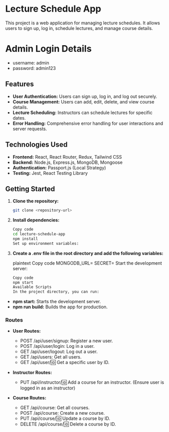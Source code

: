 # Lecture Schedule App

This project is a web application for managing lecture schedules. It allows users to sign up, log in, schedule lectures, and manage course details.

# Admin Login Details
- username: admin
- password: admin123

## Features

- **User Authentication:** Users can sign up, log in, and log out securely.
- **Course Management:** Users can add, edit, delete, and view course details.
- **Lecture Scheduling:** Instructors can schedule lectures for specific dates.
- **Error Handling:** Comprehensive error handling for user interactions and server requests.

## Technologies Used

- **Frontend:** React, React Router, Redux, Tailwind CSS
- **Backend:** Node.js, Express.js, MongoDB, Mongoose
- **Authentication:** Passport.js (Local Strategy)
- **Testing:** Jest, React Testing Library

## Getting Started

1. **Clone the repository:**

   ```bash
   git clone <repository-url>

2. **Install dependencies:**

    ```bash
    Copy code
    cd lecture-schedule-app
    npm install
    Set up environment variables:

3. **Create a .env file in the root directory and add the following variables:**

    plaintext
    Copy code
    MONGODB_URL=<your-mongodb-url>
    SECRET=<your-secret-key>
    Start the development server:

    ```bash
    Copy code
    npm start
    Available Scripts
    In the project directory, you can run:

- **npm start:** Starts the development server.
- **npm run build:** Builds the app for production.

### Routes

- **User Routes:**
  - POST /api/user/signup: Register a new user.
  - POST /api/user/login: Log in a user.
  - GET /api/user/logout: Log out a user.
  - GET /api/users: Get all users.
  - GET /api/user/:id: Get a specific user by ID.

- **Instructor Routes:**
  - PUT /api/instructor/:id: Add a course for an instructor. (Ensure user is logged in as an instructor)
  
- **Course Routes:**
  - GET /api/course: Get all courses.
  - POST /api/course: Create a new course.
  - PUT /api/course/:id: Update a course by ID.
  - DELETE /api/course/:id: Delete a course by ID.
